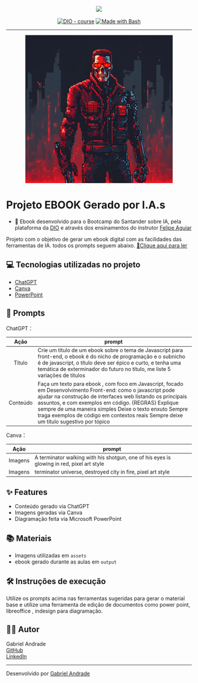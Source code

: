 <p align="center">
    <img width="100" src=".github/assets/banner.png">
</p>


<p align="center">
<a href="https://dio.me/"><img src="https://img.shields.io/badge/DIO-Course-28DA77?logo=youtube" alt="DIO - course"></a>
<a href="https://www.gnu.org/software/bash/" title="Go to Bash homepage"><img src="https://img.shields.io/badge/Prompt-Project-blue?logo=gnu-bash&amp;logoColor=white" alt="Made with Bash"></a></p>

-------


<p align="center">
<img 
    src="./assets/cover.png"
    width="400"  
/>
</p>

# Projeto EBOOK Gerado por I.A.s


* 📍 Ebook desenvolvido para o Bootcamp do Santander sobre IA, pela plataforma da  [DIO](https://dio.me) e através dos ensinamentos do instrutor [Felipe Aguiar](https://github.com/felipeAguiarCode) 

Projeto com o objetivo de gerar um ebook digital com as facilidades das ferramentas de IA. todos os prompts
seguem abaixo.
<a href="https://github.com/4ndradeGabriel/dio-project-prompts-to-create-a-ebook/blob/main/output/ebook%20-%20javascript%20terminator.pdf" title="View PDF now"> 📕Clique aqui para ler</a>

## 💻 Tecnologias utilizadas no projeto

- [ChatGPT](https://chat.openai.com/) 
- [Canva](https://www.canva.com/)
- [PowerPoint](https://www.microsoft.com/en/microsoft-365/powerpoint)

## 🧠 Prompts


ChatGPT：

|   Ação   | prompt                                                                                                                                                                                                                                                                         |
| :------: | ------------------------------------------------------------------------------------------------------------------------------------------------------------------------------------------------------------------------------------------------------------------------------ |
|  Título  | Crie um título de um ebook sobre o tema de Javascript para front-end, o ebook é do nicho de programação e o subnicho é de javascript, o título deve ser épico e curto, e tenha uma temática de exterminador do futuro no título, me liste 5 variações de títulos                                                        |
| Conteúdo | Faça um texto para ebook , com foco em Javascript, focado em Desenvolvimento Front-end: como o javascript pode ajudar na construção de interfaces web listando os principais assuntos, e com exemplos em código. {REGRAS} Explique sempre de uma maneira simples Deixe o texto enxuto Sempre traga exemplos de código em contextos reais Sempre deixe um título sugestivo por tópico|


Canva：

|  Ação  | prompt                                                                                 |
| :----: | -------------------------------------------------------------------------------------- |
| Imagens | A terminator walking with his shotgun, one of his eyes is glowing in red, pixel art style |
| Imagens | terminator universe, destroyed city in fire, pixel art style |

## ✨ Features

- Conteúdo gerado via ChatGPT
- Imagens geradas via Canva
- Diagramação feita via Microsoft PowerPoint

## 📚 Materiais

- Imagens utilizadas em `assets`
- ebook gerado durante as aulas em `output`

## 🛠️ Instruções de execução

Utilize os prompts acima nas ferramentas sugeridas para gerar o material base e utilize uma ferramenta de edição de documentos como power point, libreoffice , indesign para diagramação.

## 👨‍💻 Autor

Gabriel Andrade  
[GitHub](https://github.com/4ndradeGabriel)  
[LinkedIn](https://www.linkedin.com/in/andradegabrielw)  

---

Desenvolvido por [Gabriel Andrade](https://github.com/4ndradeGabriel)

